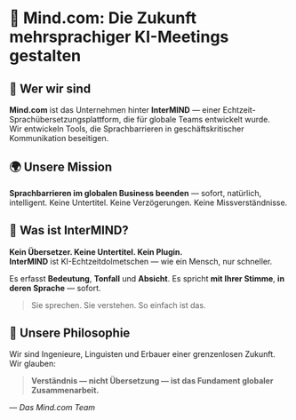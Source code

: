 # 🧠 Mind.com: Die Zukunft mehrsprachiger KI-Meetings gestalten

## 🏢 Wer wir sind

**Mind.com** ist das Unternehmen hinter **InterMIND** — einer Echtzeit-Sprachübersetzungsplattform, die für globale Teams entwickelt wurde.  
Wir entwickeln Tools, die Sprachbarrieren in geschäftskritischer Kommunikation beseitigen.

## 🌍 Unsere Mission

**Sprachbarrieren im globalen Business beenden** — sofort, natürlich, intelligent.
Keine Untertitel. Keine Verzögerungen. Keine Missverständnisse.

## 🤖 Was ist InterMIND?

**Kein Übersetzer. Keine Untertitel. Kein Plugin.**  
**InterMIND** ist KI-Echtzeitdolmetschen — wie ein Mensch, nur schneller.

Es erfasst **Bedeutung**, **Tonfall** und **Absicht**.
Es spricht **mit Ihrer Stimme**, **in deren Sprache** — sofort.

> Sie sprechen. Sie verstehen. So einfach ist das.

## 👥 Unsere Philosophie

Wir sind Ingenieure, Linguisten und Erbauer einer grenzenlosen Zukunft.
Wir glauben:

> **Verständnis — nicht Übersetzung — ist das Fundament globaler Zusammenarbeit.**

— _Das Mind.com Team_